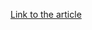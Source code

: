 [Link to the article](https://www.elastic.co/security-labs/protecting-your-devices-from-information-theft-keylogger-protection)

